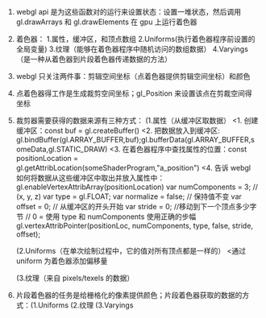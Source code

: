 1. webgl api 是为这些函数对的运行来设置状态：设置一堆状态，然后调用 gl.drawArrays 和 gl.drawElements 在 gpu 上运行着色器
2. 着色器： 1.属性，缓冲区，和顶点数组 2.Uniforms(执行着色器程序前设置的全局变量) 3.纹理（能够在着色器程序中随机访问的数组数据） 4.Varyings（是一种从着色器到片段着色器传递数据的方法）
3. webgl 只关注两件事：剪辑空间坐标（点着色器提供剪辑空间坐标）和颜色
4. 点着色器得工作是生成裁剪空间坐标；gl_Position 来设置该点在剪裁空间得坐标
5. 裁剪器需要获得的数据来源有三种方式：
   (1.属性（从缓冲区取数据）
   <1. 创建缓冲区：const buf = gl.createBuffer()
   <2. 把数据放入到缓冲区: gl.bindBuffer(gl.ARRAY_BUFFER,buf);gl.bufferData(gl.ARRAY_BUFFER,someData,gl.STATIC_DRAW)
   <3. 在着色器程序中查找属性的位置：const positionLocation = gl.getAttribLocation(someShaderProgram,"a_position")
   <4. 告诉 webgl 如何将数据从这些缓冲区中取出并放入属性中：gl.enableVertexAttribArray(positionLocation)
   var numComponents = 3; // (x, y, z)
   var type = gl.FLOAT;
   var normalize = false; // 保持值不变
   var offset = 0; // 从缓冲区的开头开始
   var stride = 0; //移动到下一个顶点多少字节
   // 0 = 使用 type 和 numComponents 使用正确的步幅
   gl.vertexAttribPointer(positionLoc, numComponents, type, false, stride, offset);

   (2.Uniforms（在单次绘制过程中，它的值对所有顶点都是一样的）
   <通过 uniform 为着色器添加偏移量

   (3.纹理（来自 pixels/texels 的数据）

6. 片段着色器的任务是给栅格化的像素提供颜色；片段着色器获取的数据的方式：(1.Uniforms (2.纹理 (3.Varyings
